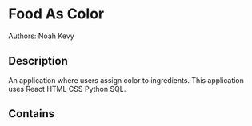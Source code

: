 Food As Color
===============
Authors:
Noah Kevy

Description
-----------
An application where users assign color to ingredients. 
This application uses React HTML CSS Python SQL.

Contains
---------
